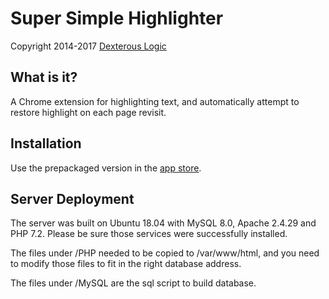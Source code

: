 # Super Simple Highlighter
Copyright 2014-2017 [Dexterous Logic](http://dexterouslogic.com)

## What is it?
A Chrome extension for highlighting text, and automatically attempt to restore highlight on each page revisit.

## Installation
Use the prepackaged version in the [app store](https://chrome.google.com/webstore/detail/super-simple-highlighter/hhlhjgianpocpoppaiihmlpgcoehlhio).

## Server Deployment
The server was built on Ubuntu 18.04 with MySQL 8.0, Apache 2.4.29 and PHP 7.2. Please be sure those services were successfully installed.

The files under /PHP needed to be copied to /var/www/html, and you need to modify those files to fit in the right database address.

The files under /MySQL are the sql script to build database.


